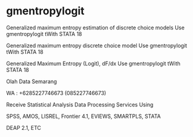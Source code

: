 # gmentropylogit
Generalized maximum entropy estimation of discrete choice models Use gmentropylogit tWith STATA 18

Generalized maximum entropy discrete choice model Use gmentropylogit tWith STATA 18

Generalized Maximum Entropy (Logit), dF/dx Use gmentropylogit tWith STATA 18

Olah Data Semarang

WA : +6285227746673 (085227746673)

Receive Statistical Analysis Data Processing Services Using

SPSS, AMOS, LISREL, Frontier 4.1, EVIEWS, SMARTPLS, STATA

DEAP 2.1, ETC
